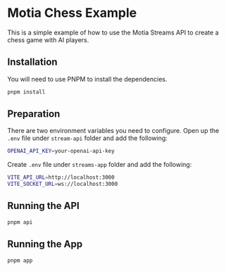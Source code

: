 # Motia Chess Example

This is a simple example of how to use the Motia Streams API to create a chess game with AI players.

## Installation

You will need to use PNPM to install the dependencies.

```bash
pnpm install
```

## Preparation

There are two environment variables you need to configure. Open up the `.env` file under `stream-api` folder and add the following:

```bash
OPENAI_API_KEY=your-openai-api-key
```

Create `.env` file under `streams-app` folder and add the following:

```bash
VITE_API_URL=http://localhost:3000
VITE_SOCKET_URL=ws://localhost:3000
```

## Running the API

```bash
pnpm api
```

## Running the App

```bash
pnpm app
```
